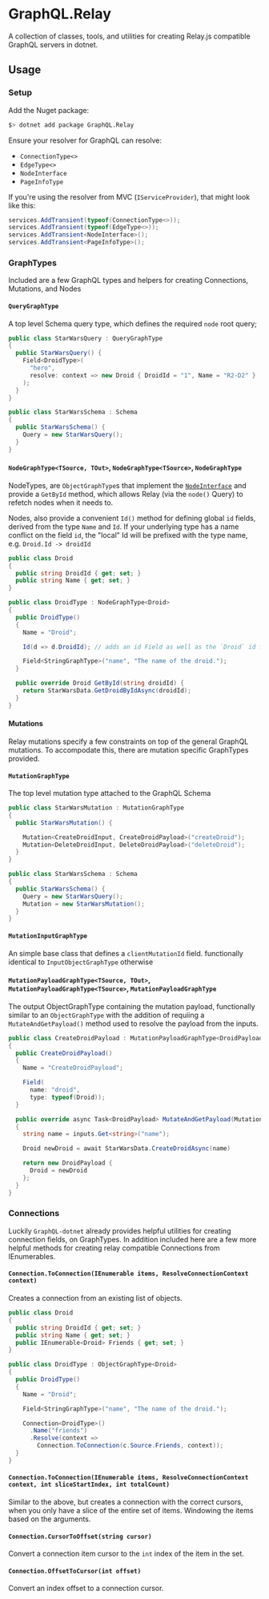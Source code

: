 # GraphQL.Relay

A collection of classes, tools, and utilities for creating Relay.js compatible GraphQL servers in dotnet.

## Usage

### Setup

Add the Nuget package:

```bash
$> dotnet add package GraphQL.Relay
```

Ensure your resolver for GraphQL can resolve:

* `ConnectionType<>`
* `EdgeType<>`
* `NodeInterface`
* `PageInfoType`

If you're using the resolver from MVC (`IServiceProvider`), that might look like this:

```csharp
services.AddTransient(typeof(ConnectionType<>));
services.AddTransient(typeof(EdgeType<>));
services.AddTransient<NodeInterface>();
services.AddTransient<PageInfoType>();
```

### GraphTypes

Included are a few GraphQL types and helpers for creating Connections, Mutations, and Nodes

#### `QueryGraphType`

A top level Schema query type, which defines the required `node` root query;

```csharp
public class StarWarsQuery : QueryGraphType
{
  public StarWarsQuery() {
    Field<DroidType>(
      "hero",
      resolve: context => new Droid { DroidId = "1", Name = "R2-D2" }
    );
  }
}

public class StarWarsSchema : Schema
{
  public StarWarsSchema() {
    Query = new StarWarsQuery();
  }
}
```

#### `NodeGraphType<TSource, TOut>`, `NodeGraphType<TSource>`, `NodeGraphType`

NodeTypes, are `ObjectGraphType`s that implement the [`NodeInterface`](https://facebook.github.io/relay/docs/graphql-object-identification.html#content)
and provide a `GetById` method, which allows Relay (via the `node()` Query) to refetch nodes when it needs to.

Nodes, also provide a convenient `Id()` method for defining global `id` fields, derived from the type `Name` and `Id`.
If your underlying type has a name conflict on the field `id`, the "local" Id will be prefixed with the type name,
e.g. `Droid.Id -> droidId`

```csharp
public class Droid
{
  public string DroidId { get; set; }
  public string Name { get; set; }
}

public class DroidType : NodeGraphType<Droid>
{
  public DroidType()
  {
    Name = "Droid";

    Id(d => d.DroidId); // adds an id Field as well as the `Droid` id field

    Field<StringGraphType>("name", "The name of the droid.");
  }

  public override Droid GetById(string droidId) {
    return StarWarsData.GetDroidByIdAsync(droidId);
  }
}
```

#### Mutations

Relay mutations specify a few constraints on top of the general GraphQL mutations. To accompodate this, there are
mutation specific GraphTypes provided.

#### `MutationGraphType`

The top level mutation type attached to the GraphQL Schema

```csharp
public class StarWarsMutation : MutationGraphType
{
  public StarWarsMutation() {

    Mutation<CreateDroidInput, CreateDroidPayload>("createDroid");
    Mutation<DeleteDroidInput, DeleteDroidPayload>("deleteDroid");
  }
}

public class StarWarsSchema : Schema
{
  public StarWarsSchema() {
    Query = new StarWarsQuery();
    Mutation = new StarWarsMutation();
  }
}
```

#### `MutationInputGraphType`

An simple base class that defines a `clientMutationId` field. functionally identical to `InputObjectGraphType` otherwise

#### `MutationPayloadGraphType<TSource, TOut>`, `MutationPayloadGraphType<TSource>`, `MutationPayloadGraphType`

The output ObjectGraphType containing the mutation payload, functionally similar to an `ObjectGraphType` with the
addition of requiing a `MutateAndGetPayload()` method used to resolve the payload from the inputs.

```csharp
public class CreateDroidPayload : MutationPayloadGraphType<DroidPayload, Task<DroidPayload>>
{
  public CreateDroidPayload()
  {
    Name = "CreateDroidPayload";

    Field(
      name: "droid",
      type: typeof(Droid));
  }

  public override async Task<DroidPayload> MutateAndGetPayload(MutationInputs inputs)
  {
    string name = inputs.Get<string>("name");

    Droid newDroid = await StarWarsData.CreateDroidAsync(name)

    return new DroidPayload {
      Droid = newDroid
    };
  }
}
```

### Connections

Luckily `GraphQL-dotnet` already provides helpful utilities for creating connection fields, on GraphTypes. In addition
included here are a few more helpful methods for creating relay compatible Connections from IEnumerables.

#### `Connection.ToConnection(IEnumerable items, ResolveConnectionContext context)`

Creates a connection from an existing list of objects.

```csharp
public class Droid
{
  public string DroidId { get; set; }
  public string Name { get; set; }
  public IEnumerable<Droid> Friends { get; set; }
}

public class DroidType : ObjectGraphType<Droid>
{
  public DroidType()
  {
    Name = "Droid";

    Field<StringGraphType>("name", "The name of the droid.");

    Connection<DroidType>()
      .Name("friends")
      .Resolve(context =>
        Connection.ToConnection(c.Source.Friends, context));
  }
}
```

#### `Connection.ToConnection(IEnumerable items, ResolveConnectionContext context, int sliceStartIndex, int totalCount)`

Similar to the above, but creates a connection with the correct cursors, when you only have a slice of the entire set
of items. Windowing the items based on the arguments.

#### `Connection.CursorToOffset(string cursor)`

Convert a connection item cursor to the `int` index of the item in the set.

#### `Connection.OffsetToCursor(int offset)`

Convert an index offset to a connection cursor.
